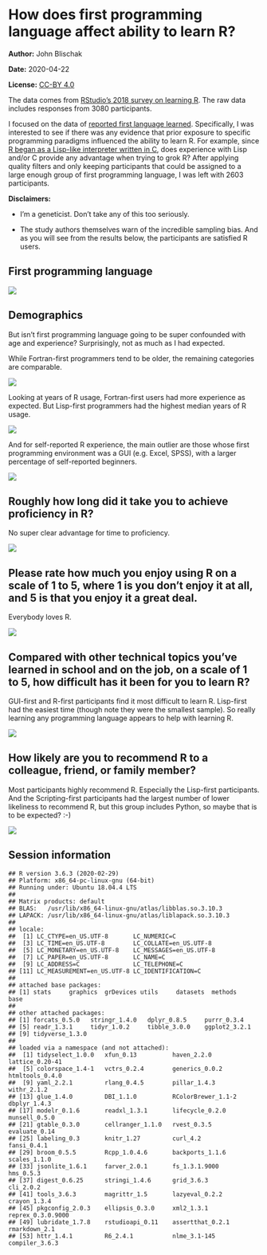 How does first programming language affect ability to learn R?
================

**Author:** John Blischak

**Date:** 2020-04-22

**License:** [CC-BY 4.0](https://creativecommons.org/licenses/by/4.0/)

The data comes from [RStudio’s 2018 survey on learning
R](https://github.com/rstudio/learning-r-survey). The raw data includes
responses from 3080 participants.

I focused on the data of [reported first language
learned](https://github.com/rstudio/learning-r-survey/blob/master/2018/dictionary/first-language-dictionary.tsv).
Specifically, I was interested to see if there was any evidence that
prior exposure to specific programming paradigms influenced the ability
to learn R. For example, since [R began as a Lisp-like interpreter
written in
C](https://www.stat.auckland.ac.nz/~ihaka/downloads/Interface98.pdf),
does experience with Lisp and/or C provide any advantage when trying to
grok R? After applying quality filters and only keeping participants
that could be assigned to a large enough group of first programming
language, I was left with 2603 participants.

**Disclaimers:**

  - I’m a geneticist. Don’t take any of this too seriously.

  - The study authors themselves warn of the incredible sampling bias.
    And as you will see from the results below, the participants are
    satisfied R users.

## First programming language

![](john_blischak_files/figure-gfm/first-lang-1.png)<!-- -->

## Demographics

But isn’t first programming language going to be super confounded with
age and experience? Surprisingly, not as much as I had expected.

While Fortran-first programmers tend to be older, the remaining
categories are comparable.

![](john_blischak_files/figure-gfm/age-1.png)<!-- -->

Looking at years of R usage, Fortran-first users had more experience as
expected. But Lisp-first programmers had the highest median years of R
usage.

![](john_blischak_files/figure-gfm/r-usage-1.png)<!-- -->

And for self-reported R experience, the main outlier are those whose
first programming environment was a GUI (e.g. Excel, SPSS), with a
larger percentage of self-reported beginners.

![](john_blischak_files/figure-gfm/r-experience-1.png)<!-- -->

## Roughly how long did it take you to achieve proficiency in R?

No super clear advantage for time to
proficiency.

![](john_blischak_files/figure-gfm/time-to-proficiency-1.png)<!-- -->

## Please rate how much you enjoy using R on a scale of 1 to 5, where 1 is you don’t enjoy it at all, and 5 is that you enjoy it a great deal.

Everybody loves
R.

![](john_blischak_files/figure-gfm/enjoy-1.png)<!-- -->

## Compared with other technical topics you’ve learned in school and on the job, on a scale of 1 to 5, how difficult has it been for you to learn R?

GUI-first and R-first participants find it most difficult to learn R.
Lisp-first had the easiest time (though note they were the smallest
sample). So really learning any programming language appears to help
with learning
R.

![](john_blischak_files/figure-gfm/difficulty-1.png)<!-- -->

## How likely are you to recommend R to a colleague, friend, or family member?

Most participants highly recommend R. Especially the Lisp-first
participants. And the Scripting-first participants had the largest
number of lower likeliness to recommend R, but this group includes
Python, so maybe that is to be expected? :-)

![](john_blischak_files/figure-gfm/recommend-1.png)<!-- -->

## Session information

    ## R version 3.6.3 (2020-02-29)
    ## Platform: x86_64-pc-linux-gnu (64-bit)
    ## Running under: Ubuntu 18.04.4 LTS
    ## 
    ## Matrix products: default
    ## BLAS:   /usr/lib/x86_64-linux-gnu/atlas/libblas.so.3.10.3
    ## LAPACK: /usr/lib/x86_64-linux-gnu/atlas/liblapack.so.3.10.3
    ## 
    ## locale:
    ##  [1] LC_CTYPE=en_US.UTF-8       LC_NUMERIC=C              
    ##  [3] LC_TIME=en_US.UTF-8        LC_COLLATE=en_US.UTF-8    
    ##  [5] LC_MONETARY=en_US.UTF-8    LC_MESSAGES=en_US.UTF-8   
    ##  [7] LC_PAPER=en_US.UTF-8       LC_NAME=C                 
    ##  [9] LC_ADDRESS=C               LC_TELEPHONE=C            
    ## [11] LC_MEASUREMENT=en_US.UTF-8 LC_IDENTIFICATION=C       
    ## 
    ## attached base packages:
    ## [1] stats     graphics  grDevices utils     datasets  methods   base     
    ## 
    ## other attached packages:
    ## [1] forcats_0.5.0   stringr_1.4.0   dplyr_0.8.5     purrr_0.3.4    
    ## [5] readr_1.3.1     tidyr_1.0.2     tibble_3.0.0    ggplot2_3.2.1  
    ## [9] tidyverse_1.3.0
    ## 
    ## loaded via a namespace (and not attached):
    ##  [1] tidyselect_1.0.0   xfun_0.13          haven_2.2.0        lattice_0.20-41   
    ##  [5] colorspace_1.4-1   vctrs_0.2.4        generics_0.0.2     htmltools_0.4.0   
    ##  [9] yaml_2.2.1         rlang_0.4.5        pillar_1.4.3       withr_2.1.2       
    ## [13] glue_1.4.0         DBI_1.1.0          RColorBrewer_1.1-2 dbplyr_1.4.3      
    ## [17] modelr_0.1.6       readxl_1.3.1       lifecycle_0.2.0    munsell_0.5.0     
    ## [21] gtable_0.3.0       cellranger_1.1.0   rvest_0.3.5        evaluate_0.14     
    ## [25] labeling_0.3       knitr_1.27         curl_4.2           fansi_0.4.1       
    ## [29] broom_0.5.5        Rcpp_1.0.4.6       backports_1.1.6    scales_1.1.0      
    ## [33] jsonlite_1.6.1     farver_2.0.1       fs_1.3.1.9000      hms_0.5.3         
    ## [37] digest_0.6.25      stringi_1.4.6      grid_3.6.3         cli_2.0.2         
    ## [41] tools_3.6.3        magrittr_1.5       lazyeval_0.2.2     crayon_1.3.4      
    ## [45] pkgconfig_2.0.3    ellipsis_0.3.0     xml2_1.3.1         reprex_0.3.0.9000 
    ## [49] lubridate_1.7.8    rstudioapi_0.11    assertthat_0.2.1   rmarkdown_2.1     
    ## [53] httr_1.4.1         R6_2.4.1           nlme_3.1-145       compiler_3.6.3
